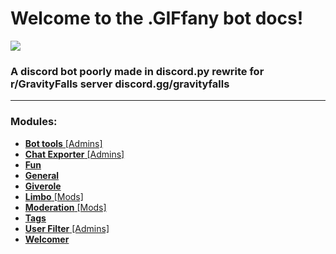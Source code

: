 # **Welcome to the .GIFfany bot docs!**
![](https://media.discordapp.net/attachments/799214881151909938/802489255657734144/GIFfany5756.gif?width=100&height=100)

### A discord bot poorly made in discord.py rewrite for r/GravityFalls server discord.gg/gravityfalls
***

### Modules:
* [**Bot tools** [Admins]](https://github.com/siren15/.GIFfanybot/wiki/Bot-Tools)
* [**Chat Exporter** [Admins]](https://github.com/siren15/.GIFfanybot/wiki/Chat-Exporter)
* [**Fun**](https://github.com/siren15/.GIFfanybot/wiki/Fun)
* [**General**](https://github.com/siren15/.GIFfanybot/wiki/General)
* [**Giverole**](https://github.com/siren15/.GIFfanybot/wiki/Giverole)
* [**Limbo** [Mods]](https://github.com/siren15/.GIFfanybot/wiki/Limbo)
* [**Moderation** [Mods]](https://github.com/siren15/.GIFfanybot/wiki/Moderation)
* [**Tags**](https://github.com/siren15/.GIFfanybot/wiki/Tags)
* [**User Filter** [Admins]](https://github.com/siren15/.GIFfanybot/wiki/%5BAdmins%5D-User-Filter)
* [**Welcomer**](https://github.com/siren15/.GIFfanybot/wiki/Welcomer)
